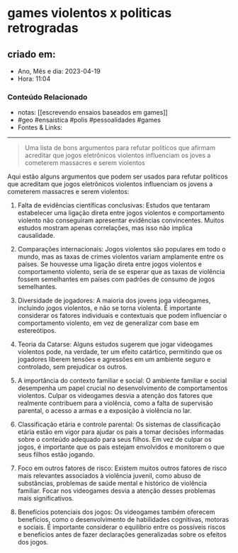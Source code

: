 # games violentos x politicas retrogradas

## criado em: 
-  Ano, Mês e dia: 2023-04-19
- Hora: 11:04

### Conteúdo Relacionado
- notas: [[escrevendo ensaios baseados em games]]
- #geo #ensaistica #polis #pessoalidades #games 
- Fontes & Links: 
---
>Uma lista de bons argumentos para refutar políticos que afirmam acreditar que jogos eletrônicos violentos influenciam os joves a cometerem massacres e serem violentos

Aqui estão alguns argumentos que podem ser usados para refutar políticos que acreditam que jogos eletrônicos violentos influenciam os jovens a cometerem massacres e serem violentos:

1.  Falta de evidências científicas conclusivas: Estudos que tentaram estabelecer uma ligação direta entre jogos violentos e comportamento violento não conseguiram apresentar evidências convincentes. Muitos estudos mostram apenas correlações, mas isso não implica causalidade.
    
2.  Comparações internacionais: Jogos violentos são populares em todo o mundo, mas as taxas de crimes violentos variam amplamente entre os países. Se houvesse uma ligação direta entre jogos violentos e comportamento violento, seria de se esperar que as taxas de violência fossem semelhantes em países com padrões de consumo de jogos semelhantes.
    
3.  Diversidade de jogadores: A maioria dos jovens joga videogames, incluindo jogos violentos, e não se torna violenta. É importante considerar os fatores individuais e contextuais que podem influenciar o comportamento violento, em vez de generalizar com base em estereótipos.
    
4.  Teoria da Catarse: Alguns estudos sugerem que jogar videogames violentos pode, na verdade, ter um efeito catártico, permitindo que os jogadores liberem tensões e agressões em um ambiente seguro e controlado, sem prejudicar os outros.
    
5.  A importância do contexto familiar e social: O ambiente familiar e social desempenha um papel crucial no desenvolvimento de comportamentos violentos. Culpar os videogames desvia a atenção dos fatores que realmente contribuem para a violência, como a falta de supervisão parental, o acesso a armas e a exposição à violência no lar.
    
6.  Classificação etária e controle parental: Os sistemas de classificação etária estão em vigor para ajudar os pais a tomar decisões informadas sobre o conteúdo adequado para seus filhos. Em vez de culpar os jogos, é importante que os pais estejam envolvidos e monitorem o que seus filhos estão jogando.
    
7.  Foco em outros fatores de risco: Existem muitos outros fatores de risco mais relevantes associados à violência juvenil, como abuso de substâncias, problemas de saúde mental e histórico de violência familiar. Focar nos videogames desvia a atenção desses problemas mais significativos.
    
8.  Benefícios potenciais dos jogos: Os videogames também oferecem benefícios, como o desenvolvimento de habilidades cognitivas, motoras e sociais. É importante considerar o equilíbrio entre os possíveis riscos e benefícios antes de fazer declarações generalizadas sobre os efeitos dos jogos.